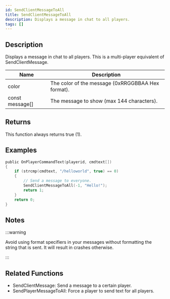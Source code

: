 ```yaml
---
id: SendClientMessageToAll
title: SendClientMessageToAll
description: Displays a message in chat to all players.
tags: []
---
```


## Description

Displays a message in chat to all players. This is a multi-player equivalent of SendClientMessage.


| Name | Description |
|------|-------------|
|color | The color of the message (0xRRGGBBAA Hex format).|
|const message[] | The message to show (max 144 characters).|


## Returns

This function always returns true (1).


## Examples


```c
public OnPlayerCommandText(playerid, cmdtext[])
{
    if (strcmp(cmdtext, "/helloworld", true) == 0)
    {
        // Send a message to everyone.
        SendClientMessageToAll(-1, "Hello!");
        return 1;
    }
    return 0;
}
```


## Notes

:::warning

Avoid using format specifiers in your messages without formatting the string that is sent. It will result in crashes otherwise.


:::


## Related Functions


-  SendClientMessage: Send a message to a certain player.
-  SendPlayerMessageToAll: Force a player to send text for all players.